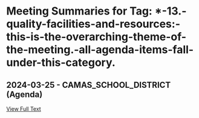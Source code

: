 # Meeting Summaries for Tag: *-**13.-quality-facilities-and-resources:**-this-is-the-overarching-theme-of-the-meeting.-all-agenda-items-fall-under-this-category.

## 2024-03-25 - CAMAS_SCHOOL_DISTRICT (Agenda)



[View Full Text](https://raw.githubusercontent.com/VoronoiPerspectives/WashingtonStateSchoolBoardExplorer/refs/heads/main/data/countries/usa/states/wa/counties/clark/school_boards/camas_school_district/2024/2024-03-25-agenda.txt)

